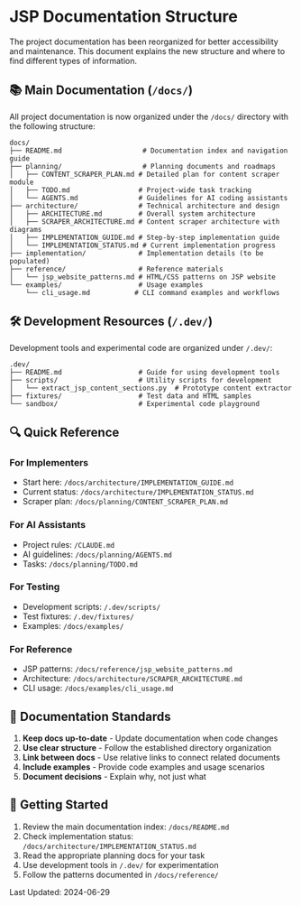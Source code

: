 # JSP Documentation Structure

The project documentation has been reorganized for better accessibility and maintenance. This document explains the new structure and where to find different types of information.

## 📚 Main Documentation (`/docs/`)

All project documentation is now organized under the `/docs/` directory with the following structure:

```
docs/
├── README.md                    # Documentation index and navigation guide
├── planning/                    # Planning documents and roadmaps
│   ├── CONTENT_SCRAPER_PLAN.md # Detailed plan for content scraper module
│   ├── TODO.md                 # Project-wide task tracking
│   └── AGENTS.md               # Guidelines for AI coding assistants
├── architecture/               # Technical architecture and design
│   ├── ARCHITECTURE.md         # Overall system architecture
│   ├── SCRAPER_ARCHITECTURE.md # Content scraper architecture with diagrams
│   ├── IMPLEMENTATION_GUIDE.md # Step-by-step implementation guide
│   └── IMPLEMENTATION_STATUS.md # Current implementation progress
├── implementation/             # Implementation details (to be populated)
├── reference/                  # Reference materials
│   └── jsp_website_patterns.md # HTML/CSS patterns on JSP website
└── examples/                   # Usage examples
    └── cli_usage.md           # CLI command examples and workflows
```

## 🛠️ Development Resources (`/.dev/`)

Development tools and experimental code are organized under `/.dev/`:

```
.dev/
├── README.md                   # Guide for using development tools
├── scripts/                    # Utility scripts for development
│   └── extract_jsp_content_sections.py  # Prototype content extractor
├── fixtures/                   # Test data and HTML samples
└── sandbox/                    # Experimental code playground
```

## 🔍 Quick Reference

### For Implementers
- Start here: `/docs/architecture/IMPLEMENTATION_GUIDE.md`
- Current status: `/docs/architecture/IMPLEMENTATION_STATUS.md`
- Scraper plan: `/docs/planning/CONTENT_SCRAPER_PLAN.md`

### For AI Assistants
- Project rules: `/CLAUDE.md`
- AI guidelines: `/docs/planning/AGENTS.md`
- Tasks: `/docs/planning/TODO.md`

### For Testing
- Development scripts: `/.dev/scripts/`
- Test fixtures: `/.dev/fixtures/`
- Examples: `/docs/examples/`

### For Reference
- JSP patterns: `/docs/reference/jsp_website_patterns.md`
- Architecture: `/docs/architecture/SCRAPER_ARCHITECTURE.md`
- CLI usage: `/docs/examples/cli_usage.md`

## 📝 Documentation Standards

1. **Keep docs up-to-date** - Update documentation when code changes
2. **Use clear structure** - Follow the established directory organization
3. **Link between docs** - Use relative links to connect related documents
4. **Include examples** - Provide code examples and usage scenarios
5. **Document decisions** - Explain why, not just what

## 🚀 Getting Started

1. Review the main documentation index: `/docs/README.md`
2. Check implementation status: `/docs/architecture/IMPLEMENTATION_STATUS.md`
3. Read the appropriate planning docs for your task
4. Use development tools in `/.dev/` for experimentation
5. Follow the patterns documented in `/docs/reference/`

Last Updated: 2024-06-29